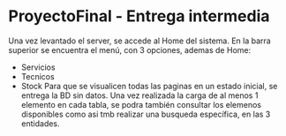 # ProyectoFinal - Entrega intermedia
Una vez levantado el server, se accede al Home del sistema.
En la barra superior se encuentra el menú, con 3 opciones, ademas de Home: 
- Servicios
- Tecnicos
- Stock
Para que se visualicen todas las paginas en un estado inicial, se entrega la BD sin datos.
Una vez realizada la carga de al menos 1 elemento en cada tabla, se podra también consultar los elemenos disponibles como asi tmb realizar una busqueda específica, en las 3 entidades.

